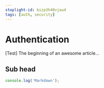 ```yaml
---
stoplight-id: bizp3h40vjau4
tags: [auth, security]
---
```


# Authentication

[Test] The beginning of an awesome article...

## Sub head

```js
console.log('Markdown');
```

